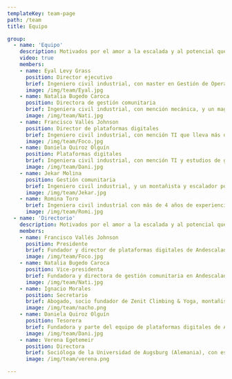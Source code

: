 ```yaml
---
templateKey: team-page
path: /team
title: Equipo

group:
  - name: 'Equipo'
    description: Motivados por el amor a la escalada y al potencial que tiene Chile de desarrollar sectores para la práctica de este deporte, nos reunimos para aportar en la gestión responsable de estos
    video: true
    members:
    - name: Eyal Levy Grass
      position: Director ejecutivo
      brief: Ingeniero civil industrial, con master en Gestión de Operaciones y otro en Sustainability Management en Columbia University. Escalador y montañista con aventuras en Chile, Estados Unidos y la Patagonia.
      image: /img/team/Eyal.jpg
    - name: Natalia Bugedo Caroca
      position: Directora de gestión comunitaria
      brief: Ingeniera civil industrial, con mención mecánica, y un magíster en ciencias de la ingeniería. Guía Instructora de escalada deportiva de la ENAM y miembro de la ACGM, además de profe en @rockeras_cl. Enamorada de la escalada desde el 2012, con ascensiones en Chile, Bolivia, Ecuador, Argentina y USA.
      image: /img/team/Nati.jpg
    - name: Francisco Vallés Johnson
      position: Director de plataformas digitales
      brief: Ingeniero civil industrial, con mención TI que lleva más de 5 años desarrollando aplicaciones web y móviles. Un aficionado de la escalada y del montañismo desde hace 10 años.
      image: /img/team/Foco.jpg
    - name: Daniela Quiroz Olguín
      position: Plataformas digitales
      brief: Ingeniera civil industrial, con mención TI y estudios de género y políticas públicas. Lleva más de 3 años trabajando en sociedad civil y desarrollando tecnología cívica. Una montañista con expediciones en Chile, Perú, Ecuador y Bolivia.
      image: /img/team/Dani.jpg
    - name: Jekar Molina
      position: Gestión comunitaria
      brief: Ingeniero civil industrial, y un montañista y escalador por sobre todas las cosas.
      image: /img/team/Jekar.jpg
    - name: Romina Toro
      brief: Ingeniera civil industrial con más de 4 años de experiencia en consultoría estratégica. Una montañista de altura, que ha recorrido volcanes y montañas a lo largo de los Andes.
      image: /img/team/Romi.jpg
  - name: 'Directorio'
    description: Motivados por el amor a la escalada y al potencial que tiene Chile de desarrollar sectores para la práctica de este deporte, nos reunimos para aportar en la gestión responsable de estos
    members:
    - name: Francisco Vallés Johnson
      position: Presidente
      brief: Fundador y director de plataformas digitales de Andescalada. Ingeniero civil industrial con mención en tecnologías de la información.
      image: /img/team/Foco.jpg
    - name: Natalia Bugedo Caroca
      position: Vice-presidenta
      brief: Fundadora y directora de gestión comunitaria en Andescalada. Ingeniera civil industrail con master en ciencias de la ingeniería.
      image: /img/team/Nati.jpg
    - name: Ignacio Morales
      position: Secretario
      brief: Abogado, socio fundador de Zenit Climbing & Yoga, montañista, escalador, abridor de rutas nuevas en distintas partes de los Andes.
      image: /img/team/nacho.png
    - name: Daniela Quiroz Olguín
      position: Tesorera
      brief: Fundadora y parte del equipo de plataformas digitales de Andescalada. Ingeniera civil industrial con mención en tecnologías de la información.
      image: /img/team/Dani.jpg
    - name: Verena Egetemeir
      position: Directora
      brief: Socióloga de la Universidad de Augsburg (Alemania), con estudios complementarios en Geografía Social y Ciencia Política. Escaladora hace más de 10 años.
      image: /img/team/verena.png

---
```

